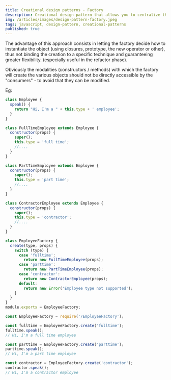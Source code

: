 ```yaml
---
title: Creational design patterns - Factory
description: Creational design pattern that allows you to centralize the logic of creating objects in a single point.
img: /articles/images/design-pattern-factory.jpeg
tags: javascript, design-pattern, creational-patterns
published: true
---
```


The advantage of this approach consists in letting the factory decide how to instantiate the object (using closures, prototype, the new operator or other), thus not binding the creation to a specific technique and guaranteeing greater flexibility. (especially useful in the refactor phase).

Obviously the modalities (constructors / methods) with which the factory will create the various objects should not be directly accessible by the "consumers" - to avoid that they can be modified.

Eg:

```javascript
class Employee {
  speak() {
    return "Hi, I'm a " + this.type + ' employee';
  }
}

class FullTimeEmployee extends Employee {
  constructor(props) {
    super();
    this.type = 'full time';
    //....
  }
}

class PartTimeEmployee extends Employee {
  constructor(props) {
    super();
    this.type = 'part time';
    //....
  }
}

class ContractorEmployee extends Employee {
  constructor(props) {
    super();
    this.type = 'contractor';
    //....
  }
}

class EmployeeFactory {
  create(type, props) {
    switch (type) {
      case 'fulltime':
        return new FullTimeEmployee(props);
      case 'parttime':
        return new PartTimeEmployee(props);
      case 'contractor':
        return new ContractorEmployee(props);
      default:
        return new Error('Employee type not supported');
    }
  }
}
module.exports = EmployeeFactory;
```

```javascript
const EmployeeFactory = require('/EmployeeFactory');

const fulltime = EmployeeFactory.create('fulltime');
fulltime.speak();
// Hi, I'm a full time employee

const parttime = EmployeeFactory.create('parttime');
parttime.speak();
// Hi, I'm a part time employee

const contractor = EmployeeFactory.create('contractor');
contractor.speak();
// Hi, I'm a contractor employee
```
